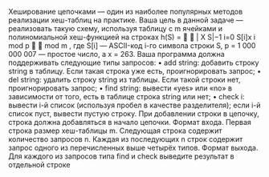 Хеширование цепочками — один из наиболее популярных методов реализации
хеш-таблиц на практике. Ваша цель в данной задаче — реализовать такую схему, используя таблицу с m ячейками и полиномиальной хеш-функцией на строках
h(S) =


|
X
S|−1
i=0
S[i]x
i mod p

 mod m ,
где S[i] — ASCII-код i-го символа строки S, p = 1 000 000 007 — простое
число, а x = 263. Ваша программа должна поддерживать следующие
типы запросов:
• add string: добавить строку string в таблицу. Если такая
строка уже есть, проигнорировать запрос;
• del string: удалить строку string из таблицы. Если такой
строки нет, проигнорировать запрос;
• find string: вывести «yes» или «no» в зависимости от того,
есть в таблице строка string или нет;
• check i: вывести i-й список (используя пробел в качестве разделителя); если i-й список пуст, вывести пустую строку.
При добавлении строки в цепочку, строка должна добавляться в начало цепочки.
Формат входа. Первая строка размер хеш-таблицы m. Следующая
строка содержит количество запросов n. Каждая из последующих n строк содержит запрос одного из перечисленных выше
четырёх типов.
Формат выхода. Для каждого из запросов типа find и check выведите результат в отдельной строке